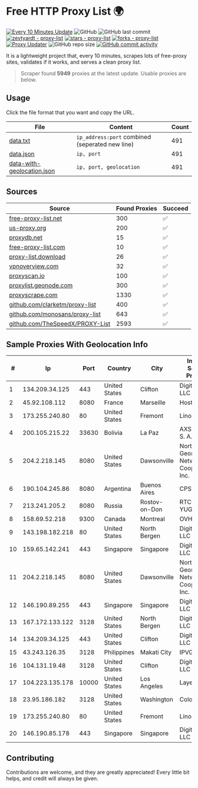 
# Free HTTP Proxy List 🌍

[![Every 10 Minutes Update](https://github.com/mertguvencli/http-proxy-list/actions/workflows/main.yml/badge.svg?branch=main)](https://github.com/mertguvencli/http-proxy-list/actions/workflows/main.yml)
![GitHub](https://img.shields.io/github/license/mertguvencli/http-proxy-list)
![GitHub last commit](https://img.shields.io/github/last-commit/mertguvencli/http-proxy-list)
[![zevtyardt - proxy-list](https://img.shields.io/static/v1?label=zevtyardt&message=proxy-list&color=blue&logo=github)](https://github.com/zevtyardt/proxy-list "Go to GitHub repo")
[![stars - proxy-list](https://img.shields.io/github/stars/zevtyardt/proxy-list?style=social)](https://github.com/zevtyardt/proxy-list)
[![forks - proxy-list](https://img.shields.io/github/forks/zevtyardt/proxy-list?style=social)](https://github.com/zevtyardt/proxy-list)
[![Proxy Updater](https://github.com/zevtyardt/proxy-list/workflows/Proxy%20Updater/badge.svg)](https://github.com/zevtyardt/proxy-list/actions?query=workflow:"Proxy+Updater")
![GitHub repo size](https://img.shields.io/github/repo-size/zevtyardt/proxy-list)
[![GitHub commit activity](https://img.shields.io/github/commit-activity/m/zevtyardt/proxy-list?logo=commits)](https://github.com/zevtyardt/proxy-list/commits/main)

It is a lightweight project that, every 10 minutes, scrapes lots of free-proxy sites, validates if it works, and serves a clean proxy list.

> Scraper found **5949** proxies at the latest update. Usable proxies are below.

## Usage

Click the file format that you want and copy the URL.

|File|Content|Count|
|----|-------|-----|
|[data.txt](https://raw.githubusercontent.com/mertguvencli/http-proxy-list/main/proxy-list/data.txt)|`ip_address:port` combined (seperated new line)|491|
|[data.json](https://raw.githubusercontent.com/mertguvencli/http-proxy-list/main/proxy-list/data.json)|`ip, port`|491|
|[data-with-geolocation.json](https://raw.githubusercontent.com/mertguvencli/http-proxy-list/main/proxy-list/data-with-geolocation.json)|`ip, port, geolocation`|491|

## Sources

|Source|Found Proxies|Succeed|
|------|-------------|-------|
|[free-proxy-list.net](https://free-proxy-list.net)|300|✅|
|[us-proxy.org](https://www.us-proxy.org)|200|✅|
|[proxydb.net](http://proxydb.net)|15|✅|
|[free-proxy-list.com](https://free-proxy-list.com/?page=&port=&type%5B%5D=http&type%5B%5D=https&up_time=0&search=Search)|10|✅|
|[proxy-list.download](https://www.proxy-list.download/HTTP)|26|✅|
|[vpnoverview.com](https://vpnoverview.com/privacy/anonymous-browsing/free-proxy-servers)|32|✅|
|[proxyscan.io](https://www.proxyscan.io)|100|✅|
|[proxylist.geonode.com](https://proxylist.geonode.com/api/proxy-list?limit=300&page=1&sort_by=lastChecked&sort_type=desc&protocols=http,https)|300|✅|
|[proxyscrape.com](https://api.proxyscrape.com/v2/?request=displayproxies&protocol=http&timeout=10000&country=all&ssl=all&anonymity=all)|1330|✅|
|[github.com/clarketm/proxy-list](https://raw.githubusercontent.com/clarketm/proxy-list/master/proxy-list-raw.txt)|400|✅|
|[github.com/monosans/proxy-list](https://raw.githubusercontent.com/monosans/proxy-list/main/proxies/http.txt)|643|✅|
|[github.com/TheSpeedX/PROXY-List](https://raw.githubusercontent.com/TheSpeedX/PROXY-List/master/http.txt)|2593|✅|


## Sample Proxies With Geolocation Info

|#|Ip|Port|Country|City|Internet Service Provider|
|-|--|----|-------|----|-------------------------|
|1|134.209.34.125|443|United States|Clifton|DigitalOcean, LLC|
|2|45.92.108.112|8080|France|Marseille|Hosteur SAS|
|3|173.255.240.80|80|United States|Fremont|Linode, LLC|
|4|200.105.215.22|33630|Bolivia|La Paz|AXS Bolivia S. A.|
|5|204.2.218.145|8080|United States|Dawsonville|North Georgia Network Cooperative, Inc.|
|6|190.104.245.86|8080|Argentina|Buenos Aires|CPS|
|7|213.241.205.2|8080|Russia|Rostov-on-Don|RTCOMM-YUG|
|8|158.69.52.218|9300|Canada|Montreal|OVH SAS|
|9|143.198.182.218|80|United States|North Bergen|DigitalOcean, LLC|
|10|159.65.142.241|443|Singapore|Singapore|DigitalOcean, LLC|
|11|204.2.218.145|8080|United States|Dawsonville|North Georgia Network Cooperative, Inc.|
|12|146.190.89.255|443|Singapore|Singapore|DigitalOcean, LLC|
|13|167.172.133.122|3128|United States|North Bergen|DigitalOcean, LLC|
|14|134.209.34.125|443|United States|Clifton|DigitalOcean, LLC|
|15|43.243.126.35|3128|Philippines|Makati City|IPVG|
|16|104.131.19.48|3128|United States|Clifton|DigitalOcean, LLC|
|17|104.223.135.178|10000|United States|Los Angeles|LayerHost|
|18|23.95.186.182|3128|United States|Washington|ColoCrossing|
|19|173.255.240.80|80|United States|Fremont|Linode, LLC|
|20|146.190.85.178|443|Singapore|Singapore|DigitalOcean, LLC|



## Contributing

Contributions are welcome, and they are greatly appreciated! Every
little bit helps, and credit will always be given.

